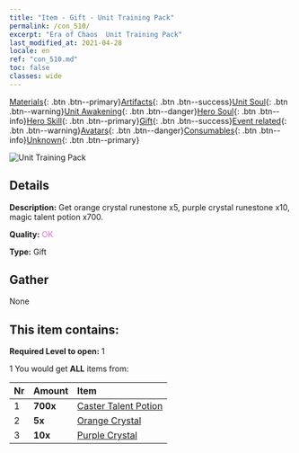 ```yaml
---
title: "Item - Gift - Unit Training Pack"
permalink: /con_510/
excerpt: "Era of Chaos  Unit Training Pack"
last_modified_at: 2021-04-28
locale: en
ref: "con_510.md"
toc: false
classes: wide
---
```

 [Materials](/Items/){: .btn .btn--primary}[Artifacts](/Items/Artifacts/){: .btn .btn--success}[Unit Soul](/Items/UnitSoul/){: .btn .btn--warning}[Unit Awakening](/Items/UnitAwakening/){: .btn .btn--danger}[Hero Soul](/Items/HeroSoul/){: .btn .btn--info}[Hero Skill](/Items/HeroSkill/){: .btn .btn--primary}[Gift](/Items/Gift/){: .btn .btn--success}[Event related](/Items/Events/){: .btn .btn--warning}[Avatars](/Items/Avatars/){: .btn .btn--danger}[Consumables](/Items/Consumables/){: .btn .btn--info}[Unknown](/Items/Unknown/){: .btn .btn--primary}

 ![Unit Training Pack](/images/t/i_907128.png)

## Details
 **Description:** Get orange crystal runestone x5, purple crystal runestone x10, magic talent potion x700.

 **Quality:** <span style="color: #DA70D6">OK</span>

 **Type:** Gift

## Gather

  None

## This item contains:

 **Required Level to open:** 1

 1 You would get **ALL** items  from:

  | Nr | Amount |     Item    |
  |:---|:-------|:------------|
  | 1 |  **700x** | [Caster Talent Potion](/Items/con_790/) |  | 
  | 2 |  **5x** | [Orange Crystal](/Items/con_730/) |  | 
  | 3 |  **10x** | [Purple Crystal](/Items/con_720/) |  | 
